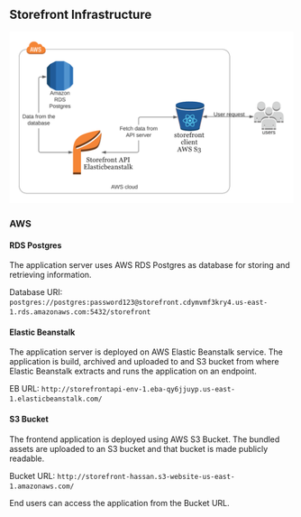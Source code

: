 ## Storefront Infrastructure

![Architecture](architecture.png)

### AWS
#### RDS Postgres
The application server uses AWS RDS Postgres as database for storing and retrieving information.

Database URI: `postgres://postgres:password123@storefront.cdymvmf3kry4.us-east-1.rds.amazonaws.com:5432/storefront`

#### Elastic Beanstalk
The application server is deployed on AWS Elastic Beanstalk service. The application is build, archived and uploaded
to and S3 bucket from where Elastic Beanstalk extracts and runs the application on an endpoint.

EB URL: `http://storefrontapi-env-1.eba-qy6jjuyp.us-east-1.elasticbeanstalk.com/`

#### S3 Bucket
The frontend application is deployed using AWS S3 Bucket. The bundled assets are uploaded to an S3 bucket and that
bucket is made publicly readable.

Bucket URL: `http://storefront-hassan.s3-website-us-east-1.amazonaws.com/`

End users can access the application from the Bucket URL.
